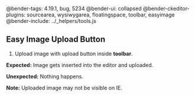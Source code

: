 @bender-tags: 4.19.1, bug, 5234
@bender-ui: collapsed
@bender-ckeditor-plugins: sourcearea, wysiwygarea, floatingspace, toolbar, easyimage
@bender-include: ../_helpers/tools.js

## Easy Image Upload Button

1. Upload image with upload button inside **toolbar**.

**Expected:** Image gets inserted into the editor and uploaded.

**Unexpected:** Nothing happens.

**Note:** Uploaded image may not be visible on IE.
